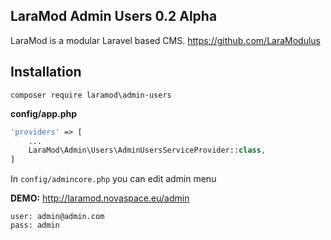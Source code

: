 LaraMod Admin Users 0.2 Alpha
----------------------------
LaraMod is a modular Laravel based CMS.
https://github.com/LaraModulus

Installation
---------------
```
composer require laramod\admin-users
```
 **config/app.php**
 
```php 
'providers' => [
    ...
    LaraMod\Admin\Users\AdminUsersServiceProvider::class,
]
```

In `config/admincore.php` you can edit admin menu

**DEMO:** http://laramod.novaspace.eu/admin
```
user: admin@admin.com
pass: admin